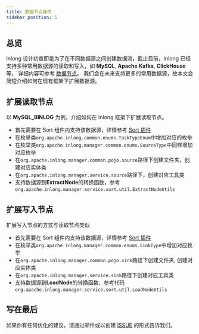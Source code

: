 ```yaml
---
title: 数据节点插件
sidebar_position: 5
---
```


## 总览

Inlong 设计初衷即是为了在不同数据源之间创建数据流，截止目前，Inlong 已经支持多种常用数据源的读取和写入，如 **MySQL**, **Apache Kafka**, **ClickHouse** 等，
详细内容可参考 [数据节点](https://inlong.apache.org/zh-CN/docs/next/data_node/extract_node/auto_push)。
我们会在未来支持更多的常用数据源，故本文会简短介绍如何在现有框架下扩展数据源。

## 扩展读取节点
 
以 **MySQL_BINLOG** 为例，介绍如何在 Inlong 框架下扩展读取节点。

- 首先需要在 Sort 组件内支持该数据源，详情参考 [Sort 插件](https://inlong.apache.org/zh-CN/docs/next/design_and_concept/how_to_write_plugin_sort)
- 在枚举类`org.apache.inlong.common.enums.TaskTypeEnum`中增加对应的枚举
- 在枚举类`org.apache.inlong.manager.common.enums.SourceType`中同样增加对应枚举
- 在`org.apache.inlong.manager.common.pojo.source`路径下创建文件夹，创建对应实体类
- 在`org.apache.inlong.manager.service.source`路径下，创建对应工具类
- 支持数据源到**ExtractNode**的转换函数，参考 `org.apache.inlong.manager.service.sort.util.ExtractNodeUtils`

## 扩展写入节点

扩展写入节点的方式与读取节点类似

- 首先需要在 Sort 组件内支持该数据源，详情参考 [Sort 插件](https://inlong.apache.org/zh-CN/docs/next/design_and_concept/how_to_write_plugin_sort)
- 在枚举类`org.apache.inlong.manager.common.enums.SinkType`中增加对应枚举
- 在`org.apache.inlong.manager.common.pojo.sink`路径下创建文件夹, 创建对应实体类
- 在`org.apache.inlong.manager.service.sink`路径下创建对应工具类
- 支持数据源到**LoadNode**的转换函数，参考代码 `org.apache.inlong.manager.service.sort.util.LoadNodeUtils`

## 写在最后

如果你有任何优化的建议，请通过邮件或以创建 [ISSUE](https://github.com/apache/incubator-inlong/issues/new/choose) 的形式告诉我们。
